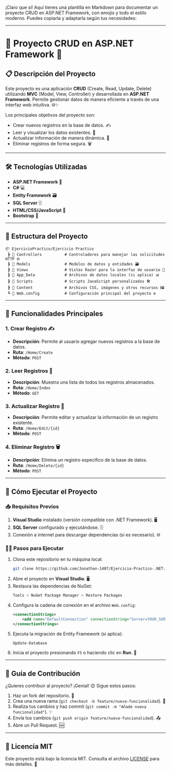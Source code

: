 ¡Claro que sí! Aquí tienes una plantilla en Markdown para documentar un proyecto CRUD en ASP.NET Framework, con emojis y todo el estilo moderno. Puedes copiarla y adaptarla según tus necesidades:

---

# 🚀 Proyecto CRUD en ASP.NET Framework 🌟

## 📋 Descripción del Proyecto
Este proyecto es una aplicación **CRUD** (Create, Read, Update, Delete) utilizando **MVC** (Model, View, Controller) y desarrollada en **ASP.NET Framework**. Permite gestionar datos de manera eficiente a través de una interfaz web intuitiva. 🌐✨

Los principales objetivos del proyecto son:
- Crear nuevos registros en la base de datos. ✍️
- Leer y visualizar los datos existentes. 📖
- Actualizar información de manera dinámica. 🔄
- Eliminar registros de forma segura. 🗑️

---

## 🛠️ Tecnologías Utilizadas
- **ASP.NET Framework** 🌟
- **C#** 💻
- **Entity Framework** 🗃️
- **SQL Server** 🗄️
- **HTML/CSS/JavaScript** 🎨
- **Bootstrap** 🧱 

---

## 📂 Estructura del Proyecto
```
📦 EjercicioPractico/Ejercicio Practico
 ┣ 📂 Controllers          # Controladores para manejar las solicitudes HTTP 🌐
 ┣ 📂 Models               # Modelos de datos y entidades 🗃️
 ┣ 📂 Views                # Vistas Razor para la interfaz de usuario 🎨
 ┣ 📂 App_Data             # Archivos de datos locales (si aplica) 📊
 ┣ 📂 Scripts              # Scripts JavaScript personalizados 🛠️
 ┣ 📂 Content              # Archivos CSS, imágenes y otros recursos 🖼️
 ┗ 📜 Web.config           # Configuración principal del proyecto ⚙️
```

---

## 🌟 Funcionalidades Principales

### 1. Crear Registro ✍️
- **Descripción**: Permite al usuario agregar nuevos registros a la base de datos.
- **Ruta**: `/Home/Create`
- **Método**: `POST`

### 2. Leer Registros 📖
- **Descripción**: Muestra una lista de todos los registros almacenados.
- **Ruta**: `/Home/Index`
- **Método**: `GET`

### 3. Actualizar Registro 🔄
- **Descripción**: Permite editar y actualizar la información de un registro existente.
- **Ruta**: `/Home/Edit/{id}`
- **Método**: `POST`

### 4. Eliminar Registro 🗑️
- **Descripción**: Elimina un registro específico de la base de datos.
- **Ruta**: `/Home/Delete/{id}`
- **Método**: `POST`

---

## 🚀 Cómo Ejecutar el Proyecto

### 📥 Requisitos Previos
1. **Visual Studio** instalado (versión compatible con .NET Framework). 🖥️
2. **SQL Server** configurado y ejecutándose. 🗄️
3. Conexión a internet para descargar dependencias (si es necesario). 🌐

### 🏃‍♂️ Pasos para Ejecutar
1. Clona este repositorio en tu máquina local:
   ```bash
   git clone https://github.com/Jonathan-1407/Ejercicio-Practico-.NET.git
   ```
2. Abre el proyecto en **Visual Studio**. 🖥️
3. Restaura las dependencias de NuGet:
   ```bash
   Tools > NuGet Package Manager > Restore Packages
   ```
4. Configura la cadena de conexión en el archivo `Web.config`:
   ```xml
   <connectionStrings>
       <add name="DefaultConnection" connectionString="Server=YOUR_SERVER;Database=YOUR_DB;Trusted_Connection=True;" providerName="System.Data.SqlClient" />
   </connectionStrings>
   ```
5. Ejecuta la migración de Entity Framework (si aplica):
   ```bash
   Update-Database
   ```
6. Inicia el proyecto presionando `F5` o haciendo clic en **Run**. 🚀

---

## 📝 Guía de Contribución
¿Quieres contribuir al proyecto? ¡Genial! 😊 Sigue estos pasos:
1. Haz un fork del repositorio. 🍴
2. Crea una nueva rama (`git checkout -b feature/nueva-funcionalidad`). 🌿
3. Realiza tus cambios y haz commit (`git commit -m "Añade nueva funcionalidad"`). ✨
4. Envía tus cambios (`git push origin feature/nueva-funcionalidad`). 📤
5. Abre un Pull Request. 🆕


---

## 📜 Licencia MIT
Este proyecto está bajo la licencia MIT. Consulta el archivo [LICENSE](LICENSE) para más detalles. 📄

